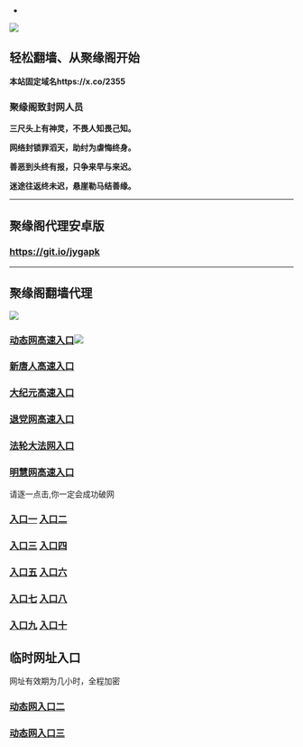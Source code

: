 * 
![](https://raw.githubusercontent.com/hao369/a/master/j.jpg)



## 轻松翻墙、从聚缘阁开始

**本站固定域名https://x.co/2355**

### 聚缘阁致封网人员

**三尺头上有神灵，不畏人知畏己知。**

**网络封锁罪滔天，助纣为虐悔终身。**

**善恶到头终有报，只争来早与来迟。**

**迷途往返终未迟，悬崖勒马结善缘。**

***



##  聚缘阁代理安卓版

### https://git.io/jygapk


***



## 聚缘阁翻墙代理 

![](https://raw.githubusercontent.com/hao369/a/master/wx2.jpg)

### [动态网高速入口](https://72uyq5o643.execute-api.ap-southeast-1.amazonaws.com/552q/?id=2)![](https://raw.githubusercontent.com/hao369/a/master/jygdl.gif)

### [新唐人高速入口](https://72uyq5o643.execute-api.ap-southeast-1.amazonaws.com/552q/?id=5)

### [大纪元高速入口](https://72uyq5o643.execute-api.ap-southeast-1.amazonaws.com/552q/?id=7)

### [退党网高速入口](https://72uyq5o643.execute-api.ap-southeast-1.amazonaws.com/552q/?id=8)

### [法轮大法网入口](https://72uyq5o643.execute-api.ap-southeast-1.amazonaws.com/552q/?id=15)

### [明慧网高速入口](https://72uyq5o643.execute-api.ap-southeast-1.amazonaws.com/552q/?id=3)


请逐一点击,你一定会成功破网

### **[入口一](http://x.co/2244)** **[入口二](http://x.co/3824)**


### **[入口三](https://s3.eu-central-1.amazonaws.com/jyg3/index.html)**  **[入口四](https://s3-ap-southeast-1.amazonaws.com/jyg4/index.html)**

### **[入口五](https://s3.ap-south-1.amazonaws.com/jyg5/index.html)**  **[入口六](https://s3-us-west-1.amazonaws.com/jyg6/index.html)**


###  **[入口七](https://s3-us-west-2.amazonaws.com/jyg7/index.html)**  **[入口八](https://s3-eu-west-1.amazonaws.com/jyg8/index.html)**


###  **[入口九](https://s3-ap-northeast-1.amazonaws.com/jyg9/index.html)**  **[入口十](https://s3.amazonaws.com/dtw/index.html)**



## 临时网址入口 

网址有效期为几小时，全程加密

### [动态网入口二](https://x.co/ddg)

### [动态网入口三](https://x.co/ddf)



